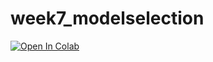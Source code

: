 # week7_modelselection
[![Open In Colab](https://colab.research.google.com/assets/colab-badge.svg)](https://colab.research.google.com/github/BIOL359A-FoundationsOfQBio-Spr24/week7_modelselection/blob/main/modelselection.ipynb)